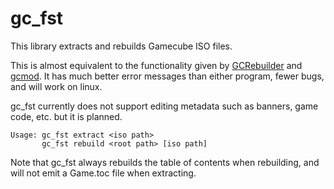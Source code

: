 # gc_fst
This library extracts and rebuilds Gamecube ISO files.

This is almost equivalent to the functionality given by [GCRebuilder](https://github.com/lunarsoap5/gcrebuilder)
and [gcmod](https://github.com/Addisonbean/gcmod).
It has much better error messages than either program, fewer bugs, and will work on linux.

gc_fst currently does not support editing metadata such as banners, game code, etc. but it is planned.

```
Usage: gc_fst extract <iso path>
       gc_fst rebuild <root path> [iso path]
```

Note that gc_fst always rebuilds the table of contents when rebuilding, and will not emit a Game.toc file when extracting.
